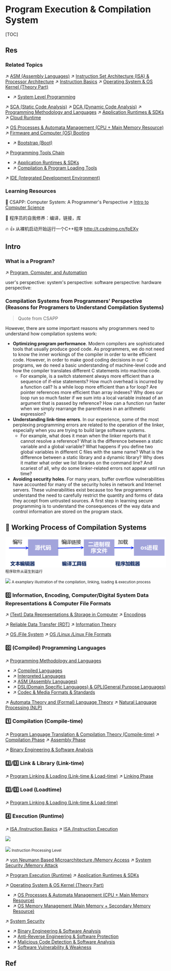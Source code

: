 # Program Execution & Compilation System

[TOC]



## Res
### Related Topics
↗ [ASM (Assembly Languages)](../👩‍💻%20Programming%20Methodology%20and%20Languages/ASM%20(Assembly%20Languages)/ASM%20(Assembly%20Languages).md)
↗ [Instruction Set Architecture (ISA) & Processor Architecture](../🧬%20Computer%20System/Computer%20Architecture/Instruction%20Set%20Architecture%20(ISA)%20&%20Processor%20Architecture/Instruction%20Set%20Architecture%20(ISA)%20&%20Processor%20Architecture.md)
↗ [Instruction Basics](../🧬%20Computer%20System/Computer%20Architecture/Instruction%20Set%20Architecture%20(ISA)%20&%20Processor%20Architecture/📌%20ISA%20Basics/📌%20Instruction%20Basics/Instruction%20Basics.md)
↗ [Operating System & OS Kernel (Theory Part)](../🧬%20Computer%20System/Operating%20System%20&%20OS%20Kernel%20(Theory%20Part)/Operating%20System%20&%20OS%20Kernel%20(Theory%20Part).md)
- ↗ [System Level Programming](../🥷🏼%20Operating%20Systems%20&%20Kernels%20(Engineering%20Part)/📟%20System%20Level%20Programming/System%20Level%20Programming.md)

↗ [SCA (Static Code Analysis)](../../CyberSecurity/🏰%20Cybersecurity%20Basics%20&%20InfoSec/🍦%20Software%20Security/🪆%20Binary%20Engineering%20&%20Software%20Analysis/📌%20SCA%20(Static%20Code%20Analysis)/SCA%20(Static%20Code%20Analysis).md)
↗ [DCA (Dynamic Code Analysis)](../../CyberSecurity/🏰%20Cybersecurity%20Basics%20&%20InfoSec/🍦%20Software%20Security/🪆%20Binary%20Engineering%20&%20Software%20Analysis/📌%20DCA%20(Dynamic%20Code%20Analysis)/DCA%20(Dynamic%20Code%20Analysis).md)
↗ [Programming Methodology and Languages](../👩‍💻%20Programming%20Methodology%20and%20Languages/Programming%20Methodology%20and%20Languages.md)
↗ [Application Runtimes & SDKs](../👩‍💻%20Programming%20Methodology%20and%20Languages/🛠️%20Programming%20Tools%20Chain/🚠%20Application%20Runtimes%20&%20SDKs/Application%20Runtimes%20&%20SDKs.md)
↗ [Cloud Runtime](../../Software%20Engineering/☁️%20Cloud%20Computing%20&%20Cloud%20Native/Cloud%20Operating%20System%20&%20Platform%20(System%20Level%20Engineering)/Cloud%20Runtime/Cloud%20Runtime.md)

↗ [OS Processes & Automata Management (CPU + Main Memory Resource)](../🧬%20Computer%20System/Operating%20System%20&%20OS%20Kernel%20(Theory%20Part)/OS%20Processes%20&%20Automata%20Management%20(CPU%20+%20Main%20Memory%20Resource)/OS%20Processes%20&%20Automata%20Management%20(CPU%20+%20Main%20Memory%20Resource).md)
↗ [Firmware and Computer (OS) Booting](../🧬%20Computer%20System/Firmware%20and%20Computer%20(OS)%20Booting/Firmware%20and%20Computer%20(OS)%20Booting.md)
- ↗ [Bootstrap (Boot)](../🧬%20Computer%20System/Firmware%20and%20Computer%20(OS)%20Booting/🌽%20Bootstrap%20(Boot)/Bootstrap%20(Boot).md)

↗ [Programming Tools Chain](../👩‍💻%20Programming%20Methodology%20and%20Languages/🛠️%20Programming%20Tools%20Chain/Programming%20Tools%20Chain.md)
- ↗ [Application Runtimes & SDKs](../👩‍💻%20Programming%20Methodology%20and%20Languages/🛠️%20Programming%20Tools%20Chain/🚠%20Application%20Runtimes%20&%20SDKs/Application%20Runtimes%20&%20SDKs.md)
- ↗ [Compilation & Program Loading Tools](../👩‍💻%20Programming%20Methodology%20and%20Languages/🛠️%20Programming%20Tools%20Chain/Compilation%20&%20Program%20Loading%20Tools/Compilation%20&%20Program%20Loading%20Tools.md)

↗ [IDE (Integrated Development Environment)](../../Software%20Engineering/CASE%20(Computer-Aided%20Software%20Engineering)%20Tools/Lower%20CASE%20Tools/IDE%20(Integrated%20Development%20Environment)/IDE%20(Integrated%20Development%20Environment).md)


### Learning Resources
📖 CSAPP: Computer System: A Programmer's Perspective
↗ [Intro to Computer Science](../../🗺%20CS%20Overview/💋%20Intro%20to%20Computer%20Science/Intro%20to%20Computer%20Science.md)

📖 程序员的自我修养：编译，链接，库

🔥 👍 从裸机启动开始运行一个C++程序
http://t.csdnimg.cn/fpEXy



## Intro
### What is a Program?
↗ [Program, Computer, and Automation](Program,%20Computer,%20and%20Automation.md)

user's perspective:
system's perspective:
software perspective:
hardware perspective:


### Compilation Systems from Programmers' Perspective (Reasons for Programers to Understand Compilation Systems)
> Quote from CSAPP

However, there are some important reasons why programmers need to understand how compilation systems work:
- **Optimizing program performance**. Modern compilers are sophisticated tools that usually produce good code. As programmers, we do not need to know the inner workings of the compiler in order to write efficient code. However, in order to make good coding decisions in our C programs, we do need a basic understanding of machine-level code and how the compiler translates different C statements into machine code.
	- For example, is a switch statement always more efficient than a sequence of if-else statements? How much overhead is incurred by a function call? Is a while loop more efficient than a for loop? Are pointer references more efficient than array indexes? Why does our loop run so much faster if we sum into a local variable instead of an argument that is passed by reference? How can a function run faster when we simply rearrange the parentheses in an arithmetic expression?
- **Understanding link-time errors**. In our experience, some of the most perplexing programming errors are related to the operation of the linker, especially when you are trying to build large software systems. 
	- For example, what does it mean when the linker reports that it cannot resolve a reference? What is the difference between a static variable and a global variable? What happens if you define two global variables in different C files with the same name? What is the difference between a static library and a dynamic library? Why does it matter what order we list libraries on the command line? And scariest of all, why do some linker-related errors not appear until run time? 
- **Avoiding security holes**. For many years, buffer overflow vulnerabilities have accounted for many of the security holes in network and Internet servers. These vulnerabilities exist because too few programmers understand the need to carefully restrict the quantity and forms of data they accept from untrusted sources. A first step in learning secure programming is to understand the consequences of the way data and control information are stored on the program stack.



## 🤔 Working Process of Compilation Systems
![](../../../Assets/Pics/Screenshot%202024-02-15%20at%207.49.06PM.png)
<small>程序软件从诞生到运行</small>

![](../../../../../../Assets/Pics/Screenshot%202023-05-22%20at%209.50.58%20PM.png)
<small>A examplary illustration of the compilation, linking, loading & execution process</small>


### 0️⃣ Information, Encoding, Computer/Digital System Data Representations & Computer File Formats
↗ [(Text) Data Representations & Storage in Computer](../../🗺%20CS%20Overview/💋%20Intro%20to%20Computer%20Science/😤%20Information,%20Data,%20Number%20and%20Math%20in%20Digital%20Systems/(Text)%20Data%20Representations%20&%20Storage%20in%20Computer.md)
↗ [Encodings](../../🗺%20CS%20Overview/💋%20Intro%20to%20Computer%20Science/😤%20Information,%20Data,%20Number%20and%20Math%20in%20Digital%20Systems/Encodings.md)

↗ [Reliable Data Transfer (RDT)](../🏎️%20Computer%20Networking%20and%20Communication/📌%20Computer%20Networking%20Basics%20(Protocol%20Part)/Reliable%20Data%20Transfer%20(RDT)/Reliable%20Data%20Transfer%20(RDT).md)
↗ [Information Theory](../../../🧮%20Math%20&%20Theoretical%20Computer%20Science%20(TCS)/Information%20Theory/Information%20Theory.md)

↗ [OS /File System](../🧬%20Computer%20System/Operating%20System%20&%20OS%20Kernel%20(Theory%20Part)/OS%20IO%20System/IO%20Generality%20(via%20Abstraction)/File%20&%20File%20System/File%20&%20File%20System.md)
↗ [OS /Linux /Linux File Formats](../🥷🏼%20Operating%20Systems%20&%20Kernels%20(Engineering%20Part)/Linux%20(Derived%20From%20UNIX%20Family)/🔩%20Linux%20Kernel/Linux%20IO%20&%20Files%20Management/🤔%20Linux%20File%20System/Linux%20File%20Types%20&%20Formats/Linux%20File%20Types%20&%20Formats.md)


### 0️⃣ (Compiled) Programming Languages
↗ [Programming Methodology and Languages](../👩‍💻%20Programming%20Methodology%20and%20Languages/Programming%20Methodology%20and%20Languages.md)
- ↗ [Compiled Languages](../👩‍💻%20Programming%20Methodology%20and%20Languages/Compiled%20Languages/Compiled%20Languages.md)
- ↗ [Interpreted Languages](../👩‍💻%20Programming%20Methodology%20and%20Languages/Interpreted%20Languages/Interpreted%20Languages.md)
- ↗ [ASM (Assembly Languages)](../👩‍💻%20Programming%20Methodology%20and%20Languages/ASM%20(Assembly%20Languages)/ASM%20(Assembly%20Languages).md)
- ↗ [DSL(Domain Specific Languages) & GPL(General Purpose Languages)](../👩‍💻%20Programming%20Methodology%20and%20Languages/🪁%20DSL(Domain%20Specific%20Languages)%20&%20GPL(General%20Purpose%20Languages)/DSL(Domain%20Specific%20Languages)%20&%20GPL(General%20Purpose%20Languages).md)
- ↗ [Codec & Media Formats & Standards](../🦄%20Algorithm%20&%20Data%20Structure/Data%20Compression%20Technologies/Codec%20&%20Media%20Formats%20&%20Standards/Codec%20&%20Media%20Formats%20&%20Standards.md)

↗ [Automata Theory and (Formal) Language Theory](../../🧮%20Math%20&%20Theoretical%20Computer%20Science%20(TCS)/🤼‍♀️%20Mathematical%20Logics/😶‍🌫️%20Theory%20of%20Computation/Automata%20Theory%20and%20(Formal)%20Language%20Theory/Automata%20Theory%20and%20(Formal)%20Language%20Theory.md)
↗ [Natural Language Processing (NLP)](../../../Artificial%20Intelligence/Natural%20Language%20Processing%20(NLP)/Natural%20Language%20Processing%20(NLP).md)


### 1️⃣ Compilation (Compile-time)
↗ [Program Language Translation & Compilation Theory (Compile-time)](🚮%20Program%20Language%20Translation%20&%20Compilation%20Theory%20(Compile-time)/Program%20Language%20Translation%20&%20Compilation%20Theory%20(Compile-time).md)
↗ [Compilation Phase](🚮%20Program%20Language%20Translation%20&%20Compilation%20Theory%20(Compile-time)/Compilation%20Phase/Compilation%20Phase.md)
↗ [Assembly Phase](🚮%20Program%20Language%20Translation%20&%20Compilation%20Theory%20(Compile-time)/Assembly%20Phase/Assembly%20Phase.md)

↗ [Binary Engineering & Software Analysis](../../CyberSecurity/🏰%20Cybersecurity%20Basics%20&%20InfoSec/🍦%20Software%20Security/🪆%20Binary%20Engineering%20&%20Software%20Analysis/Binary%20Engineering%20&%20Software%20Analysis.md)


### 2️⃣/3️⃣ Link & Library (Link-time)
↗ [Program Linking & Loading (Link-time & Load-time)](🚽%20Program%20Linking%20&%20Loading%20(Link-time%20&%20Load-time)/Program%20Linking%20&%20Loading%20(Link-time%20&%20Load-time).md)
↗ [Linking Phase](🚽%20Program%20Linking%20&%20Loading%20(Link-time%20&%20Load-time)/Linking%20Phase%20&%20Linking%20Library%20Files/Linking%20Phase.md)


### 2️⃣/3️⃣ Load (Loadtime)
↗ [Program Linking & Loading (Link-time & Load-time)](🚽%20Program%20Linking%20&%20Loading%20(Link-time%20&%20Load-time)/Program%20Linking%20&%20Loading%20(Link-time%20&%20Load-time).md)


### 4️⃣ Execution (Runtime)
↗ [ISA /Instruction Basics](../🧬%20Computer%20System/Computer%20Architecture/Instruction%20Set%20Architecture%20(ISA)%20&%20Processor%20Architecture/📌%20ISA%20Basics/📌%20Instruction%20Basics/Instruction%20Basics.md)
↗ [ISA /Instruction Execution](🧙🏿‍♀️%20Program%20Execution%20(Runtime)/Instruction%20Execution/Instruction%20Execution.md)

![](../../../../../../../Assets/Pics/Screenshot%202023-03-03%20at%209.05.51%20AM.png)

![](../../../../../../../Assets/Pics/Screenshot%202023-03-21%20at%209.12.25%20PM.png)
<small>Instruction Processing Level</small>

↗ [von Neumann Based Microarchitecture /Memory Access](🧙🏿‍♀️%20Program%20Execution%20(Runtime)/Instruction%20Execution/Memory%20Access%20&%20Addressing.md)
↗ [System Security /Memory Attack](../../CyberSecurity/System%20Security/📝%20Memory%20Security/Memory%20Threats%20&%20Attacks/Memory%20Threats%20&%20Attacks.md)

↗ [Program Execution (Runtime)](🧙🏿‍♀️%20Program%20Execution%20(Runtime)/Program%20Execution%20(Runtime).md)
↗ [Application Runtimes & SDKs](../👩‍💻%20Programming%20Methodology%20and%20Languages/🛠️%20Programming%20Tools%20Chain/🚠%20Application%20Runtimes%20&%20SDKs/Application%20Runtimes%20&%20SDKs.md)

↗ [Operating System & OS Kernel (Theory Part)](../🧬%20Computer%20System/Operating%20System%20&%20OS%20Kernel%20(Theory%20Part)/Operating%20System%20&%20OS%20Kernel%20(Theory%20Part).md)
- ↗ [OS Processes & Automata Management (CPU + Main Memory Resource)](../🧬%20Computer%20System/Operating%20System%20&%20OS%20Kernel%20(Theory%20Part)/OS%20Processes%20&%20Automata%20Management%20(CPU%20+%20Main%20Memory%20Resource)/OS%20Processes%20&%20Automata%20Management%20(CPU%20+%20Main%20Memory%20Resource).md)
- ↗ [OS Memory Management (Main Memory + Secondary Memory Resource)](../🧬%20Computer%20System/Operating%20System%20&%20OS%20Kernel%20(Theory%20Part)/OS%20Memory%20Management%20(Main%20Memory%20+%20Secondary%20Memory%20Resource)/OS%20Memory%20Management%20(Main%20Memory%20+%20Secondary%20Memory%20Resource).md)

↗ [System Security](../../../CyberSecurity/System%20Security/System%20Security.md)
- ↗ [Binary Engineering & Software Analysis](../../CyberSecurity/🏰%20Cybersecurity%20Basics%20&%20InfoSec/🍦%20Software%20Security/🪆%20Binary%20Engineering%20&%20Software%20Analysis/Binary%20Engineering%20&%20Software%20Analysis.md)
- ↗ [Anti-Reverse Engineering & Software Protection](../../CyberSecurity/🏰%20Cybersecurity%20Basics%20&%20InfoSec/🍦%20Software%20Security/🪆%20Binary%20Engineering%20&%20Software%20Analysis/Anti-Reverse%20Engineering%20&%20Software%20Protection/Anti-Reverse%20Engineering%20&%20Software%20Protection.md)
- ↗ [Malicious Code Detection & Software Analysis](../../CyberSecurity/🏰%20Cybersecurity%20Basics%20&%20InfoSec/🍦%20Software%20Security/🪆%20Binary%20Engineering%20&%20Software%20Analysis/Malicious%20Code%20Detection%20&%20Software%20Analysis/Malicious%20Code%20Detection%20&%20Software%20Analysis.md)
- ↗ [Software Vulnerability & Weakness](../../CyberSecurity/🏰%20Cybersecurity%20Basics%20&%20InfoSec/🍦%20Software%20Security/🐒%20Software%20Vulnerability%20&%20Weakness/Software%20Vulnerability%20&%20Weakness.md)



## Ref
[Execution (computing) | Wikipedia]: https://en.wikipedia.org/wiki/Execution_(computing)

[程序的编译、装载与链接 - piginzoo的文章 - 知乎]: https://zhuanlan.zhihu.com/p/139026433
[《链接、装载与库》 阅读笔记 (1)- 基本概念与静态链接]: https://wulc.me/2020/05/31/《链接、装载与库》阅读笔记(1)-基本概念与静态链接/

[高级语言的编译：链接及装载过程介绍]: https://tech.meituan.com/2015/01/22/linker.html

[《程序员的自我修养》——全书思维导图（上）]: https://www.zhihu.com/tardis/zm/art/111682188?source_id=1003
[【读书】《程序员的自我修养》——全书思维导图（中） - 一尾66的文章 - 知乎]: 
https://zhuanlan.zhihu.com/p/138345701
